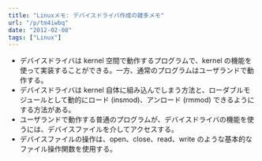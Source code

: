 ```yaml
---
title: "Linuxメモ: デバイスドライバ作成の雑多メモ"
url: "/p/tm4iwbq"
date: "2012-02-08"
tags: ["Linux"]
---
```


* デバイスドライバは kernel 空間で動作するプログラムで、kernel の機能を使って実装することができる。一方、通常のプログラムはユーザランドで動作する。
* デバイスドライバは kernel 自体に組み込んでしまう方法と、ローダブルモジュールとして動的にロード (insmod)、アンロード (rmmod) できるようにする方法がある。
* ユーザランドで動作する普通のプログラムが、デバイスドライバの機能を使うには、デバイスファイルを介してアクセスする。
* デバイスファイルの操作は、open、close、read、write のような基本的なファイル操作関数を使用する。

